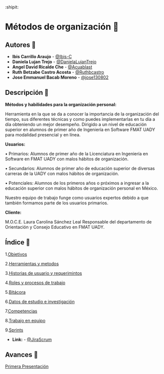 :shipit:

# Métodos de organización :notebook:

## Autores :pencil:
* **Ibis Carrillo Araujo** - [@Ibis-C](https://github.com/Ibis-C "@Ibis-C")
* **Daniela Lujan Trejo** - [@DanielaLujanTrejo](https://github.com/DanielaLujanTrejo "@DanielaLujanTrejo") 
* **Angel David Ricalde Che** - [@Acuablast](https://github.com/Acuablast "@JAcuablast")
* **Ruth Betzabe Castro Acosta** - [@Ruthbcastro](https://github.com/Ruthbcastro "@Ruthbcastro")
* **Jose Emmanuel Bacab Moreno** - [@jose130802](https://github.com/jose130802 "jose130802")
## Descripción :page_facing_up:
**Métodos y habilidades para la  organización personal:**

Herramienta en la que se da a conocer la importancia de la organización del tiempo, sus diferentes técnicas y como puedes implementarlas en tu día a día obteniendo un mejor desempeño. Dirigido a un nivel de educación superior en alumnos de primer año de Ingeniería en Software FMAT UADY para modalidad presencial y en línea.

**Usuarios:** 

•	Primarios: Alumnos de primer año de la Licenciatura en Ingeniería en Software en FMAT  UADY con malos hábitos de organización.

•	Secundarios: Alumnos de primer año de educación superior de diversas carreras de la UADY con malos hábitos de organización.


•	Potenciales: Alumnos de los primeros años o próximos a ingresar a la educación superior con malos hábitos de organización personal en México.

Nuestro equipo de trabajo funge como usuarios expertos debido a que también formamos parte de los usuarios primarios.


**Cliente:**


M.O.C.E. Laura 	Carolina Sánchez Leal Responsable del departamento de Orientación y Consejo Educativo en FMAT  UADY.





## Índice :scroll:


1.[Objetivos](https://github.com/Ibis-C/Metodos-de-organizacion/blob/Primera-Entrega/Documentacion/1.%20Objetivos.md#objetivo-general "Objetivos")


2.[Herramientas y metodos](https://github.com/Ibis-C/Metodos-de-organizacion/blob/Primera-Entrega/Documentacion/2.%20Herramientas%20y%20métodos.md#herramientas-y-métodos "Herramientas de usuario")


3.[Historias de usuario y requerimintos](https://github.com/Ibis-C/Metodos-de-organizacion/blob/Primera-Entrega/Documentacion/3.%20Historias%20de%20usuario%20y%20requerimientos%20no%20funcionales.md#historias-de-usuario-y-requerimientos "Historias de usuario y requerimientos")

4.[Roles y procesos de trabajo](https://github.com/Ibis-C/Metodos-de-organizacion/blob/Primera-Entrega/Documentacion/4.%20Roles%20y%20proceso%20de%20trabajo.md#proceso-de-trabajo "Casos de uso")

5.[Bitácora](https://github.com/Ibis-C/Metodos-de-organizacion/blob/Primera-Entrega/Documentacion/5.%20bitácora.md#bitácora "Bitácora")

6.[Datos de estudio e investigación](https://github.com/Ibis-C/Metodos-de-organizacion/blob/Primera-Entrega/Documentacion/6.%20Datos%20de%20estudio%20e%20Investigacion.md#datos-de-estudio-e-investigación "Datos de estudio e investigación")

7.[Competencias](https://github.com/Ibis-C/Metodos-de-organizacion/blob/Primera-Entrega/Documentacion/7.%20Competencias%20.md#competencias "Competencias")

8.[Trabajo en equipo](https://github.com/Ibis-C/Metodos-de-organizacion/blob/Primera-Entrega/Documentacion/8.%20Trabajo%20en%20equipo.md#trabajo-en-equipo "Trabajo en equipo")

9.[Sprints]( "Sprints")

* **Link:** - [@JiraScrum](https://metodos-de-organizacion.atlassian.net/jira/software/projects/PFIS/boards/2)

## Avances :bookmark_tabs:

[Primera Presentación](https://drive.google.com/file/d/1F0vofleelqB5JcEyuFYQqAPxitU4AYgu/view "Primera Presentación")







